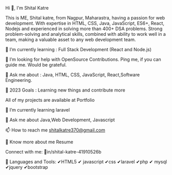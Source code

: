 Hi 👋, I'm Shital Katre

This is ME, Shital katre, from Nagpur, Maharastra, having a passion for web development. With expertise in HTML, CSS, Java, JavaScript, ES6+, React, Nodejs and experienced in solving more than 400+ DSA problems. Strong problem-solving and analytical skills, combined with ability to work well in a team, making a valuable asset to any web development team.

🌱 I’m currently learning : Full Stack Development (React and Node.js)

🤝 I’m looking for help with OpenSource Contributions. Ping me, if you can guide me. Would be grateful.

💬 Ask me about : Java, HTML, CSS, JavaScript, React,Software Engineering.

🥅 2023 Goals : Learning new things and contribute more

All of my projects are available at Portfolio

🌱 I’m currently learning laravel

💬 Ask me about Java,Web Development, Javascript

📫 How to reach me shitalkatre370@gmail.com

📄 Know more about me Resume

Connect with me:
📕in/shital-katre-41910526b

🤝 Languages and Tools:
✔HTML5 ✔ javascript
✔css  ✔laravel
✔php ✔ mysql
✔jquery  ✔bootstrap
